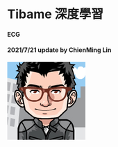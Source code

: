 # Tibame 深度學習

#### ECG

#### 2021/7/21 update by ChienMing Lin

![image](https://github.com/babymlin/TQC_AI_Licence/blob/main/Q.png?raw=true)











